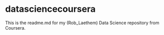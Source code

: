 # datasciencecoursera
This is the readme.md for my (Rob_Laethem) Data Science repository from Coursera.
